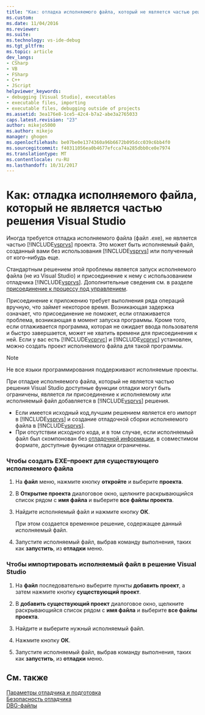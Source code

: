 ```yaml
---
title: "Как: отладка исполняемого файла, который не является частью решения Visual Studio | Документы Microsoft"
ms.custom: 
ms.date: 11/04/2016
ms.reviewer: 
ms.suite: 
ms.technology: vs-ide-debug
ms.tgt_pltfrm: 
ms.topic: article
dev_langs:
- CSharp
- VB
- FSharp
- C++
- JScript
helpviewer_keywords:
- debugging [Visual Studio], executables
- executable files, importing
- executable files, debugging outside of projects
ms.assetid: 3ea176e8-1ce5-42c4-b7a2-abe3a2765033
caps.latest.revision: "23"
author: mikejo5000
ms.author: mikejo
manager: ghogen
ms.openlocfilehash: be07be0e1374360a96b6672b095dcc039c6bb4f0
ms.sourcegitcommit: f40311056ea0b4677efcca74a285dbb0ce0e7974
ms.translationtype: MT
ms.contentlocale: ru-RU
ms.lasthandoff: 10/31/2017
---
```

# <a name="how-to-debug-an-executable-that-is-not-part-of-a-visual-studio-solution"></a>Как: отладка исполняемого файла, который не является частью решения Visual Studio
Иногда требуется отладка исполняемого файла (файл .exe), не является частью [!INCLUDE[vsprvs](../code-quality/includes/vsprvs_md.md)] проекта. Это может быть исполняемый файл, созданный вами без использования [!INCLUDE[vsprvs](../code-quality/includes/vsprvs_md.md)] или полученный от кого–нибудь еще.  
  
Стандартным решением этой проблемы является запуск исполняемого файла (не из Visual Studio) и присоединение к нему с использованием отладчика [!INCLUDE[vsprvs](../code-quality/includes/vsprvs_md.md)]. Дополнительные сведения см. в разделе [присоединение к процессу под управлением](../debugger/attach-to-running-processes-with-the-visual-studio-debugger.md).  
  
Присоединение к приложению требует выполнения ряда операций вручную, что займет некоторое время. Возникающая задержка означает, что присоединение не поможет, если отлаживается проблема, возникающая в момент запуска программы. Кроме того, если отлаживается программа, которая не ожидает ввода пользователя и быстро завершается, может не хватить времени для присоединения к ней. Если у вас есть [!INCLUDE[vcprvc](../code-quality/includes/vcprvc_md.md)] и [!INCLUDE[vcprvc](../code-quality/includes/vcprvc_md.md)] установлен, можно создать проект исполняемого файла для такой программы.

> [!NOTE]
>  Не все языки программирования поддерживают исполняемые проекты.

При отладке исполняемого файла, который не является частью решения Visual Studio доступные функции отладки могут быть ограничены, является ли присоединение к исполняемому или исполняемый файл добавляется в [!INCLUDE[vsprvs](../code-quality/includes/vsprvs_md.md)] решения.

- Если имеется исходный код,лучшим решением является его импорт в [!INCLUDE[vsprvs](../code-quality/includes/vsprvs_md.md)] и создание отладочной сборки исполняемого файла в [!INCLUDE[vsprvs](../code-quality/includes/vsprvs_md.md)].
- При отсутствии исходного кода, и в том случае, если исполняемый файл был скомпонован без [отладочной информации,](../debugger/how-to-set-debug-and-release-configurations.md) в совместимом формате, доступные функции отладки ограничены. 
  
### <a name="to-create-an-exe-project-for-an-existing-executable"></a>Чтобы создать EXE–проект для существующего исполняемого файла  
  
1.  На **файл** меню, нажмите кнопку **откройте** и выберите **проекта**.  
  
2.  В **Открытие проекта** диалоговое окно, щелкните раскрывающийся список рядом с **имя файла** и выберите **все файлы проекта**.  
  
3.  Найдите исполняемый файл и нажмите кнопку **ОК**.  

    При этом создается временное решение, содержащее данный исполняемый файл.

5.  Запустите исполняемый файл, выбрав команду выполнения, таких как **запустить**, из **отладки** меню.    
  
### <a name="to-import-an-executable-into-a-visual-studio-solution"></a>Чтобы импортировать исполняемый файл в решение Visual Studio  
  
1.  На **файл** последовательно выберите пункты **добавить проект**, а затем нажмите кнопку **существующий проект**.  
  
2.  В **добавить существующий проект** диалоговое окно, щелкните раскрывающийся список рядом с **имя файла** и выберите **все файлы проекта**.  
  
3.  Найдите и выберите нужный исполняемый файл.  
  
4.  Нажмите кнопку **ОК**.  
  
5.  Запустите исполняемый файл, выбрав команду выполнения, таких как **запустить**, из **отладки** меню.    
  
## <a name="see-also"></a>См. также  
 [Параметры отладчика и подготовка](../debugger/debugger-settings-and-preparation.md)   
 [Безопасность отладчика](../debugger/debugger-security.md)   
 [DBG-файлы](http://msdn.microsoft.com/en-us/91e449e9-8b65-4123-960f-2107cd1f1cfd)